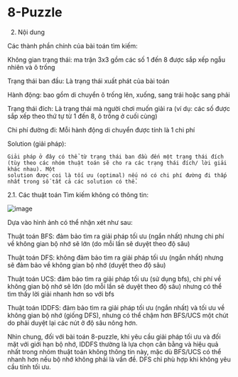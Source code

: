 # 8-Puzzle

2. Nội dung

  Các thành phần chính của bài toán tìm kiếm:

   Không gian trạng thái: ma trận 3x3 gồm các số 1 đến 8 được sắp xếp ngẫu nhiên và ô trống

   Trạng thái ban đầu: Là trạng thái xuất phát của bài toán

   Hành động: bao gồm di chuyển ô trống lên, xuống, sang trái hoặc sang phải

   Trạng thái đích: Là trạng thái mà người chơi muốn giải ra (ví dụ: các số được sắp xếp theo thứ tự từ 1 đến 8, ô trống ở cuối cùng)

   Chi phí đường đi: Mỗi hành động di chuyển được tính là 1 chi phí

  Solution (giải pháp):

    Giải pháp ở đây có thể từ trạng thái ban đầu đến một trạng thái đích (tùy theo các nhóm thuật toán sẽ cho ra các trạng thái đích/ lời giải khác nhau). Một       
    solution được coi là tối ưu (optimal) nếu nó có chi phí đường đi thấp nhất trong số tất cả các solution có thể. 

2.1. Các thuật toán Tìm kiếm không có thông tin:

   ![image](https://github.com/user-attachments/assets/213bafae-0edb-4769-86d8-4487cef898dc)


  Dựa vào hình ảnh có thể nhận xét như sau:

  Thuật toán BFS: đảm bảo tìm ra giải pháp tối ưu (ngắn nhất) nhưng chi phí về không gian bộ nhớ sẽ lớn (do mỗi lần sẽ duyệt theo độ sâu)

  Thuật toán DFS: không đảm bảo tìm ra giải pháp tối ưu (ngắn nhất) nhưng sẽ đảm bảo về không gian bộ nhớ (duyệt theo độ sâu)

  Thuật toán UCS: đảm bảo tìm ra giải pháp tối ưu (sử dụng bfs), chi phí về không gian bộ nhớ sẽ lớn (do mỗi lần sẽ duyệt theo độ sâu) nhưng có thể tìm thấy lời giải nhanh hơn so với bfs

  Thuật toán IDDFS: đảm bảo tìm ra giải pháp tối ưu (ngắn nhất) và tối ưu về không gian bộ nhớ (giống DFS), nhưng có thể chậm hơn BFS/UCS một chút do phải duyệt lại các nút ở độ sâu nông hơn.

  Nhìn chung, đối với bài toán 8-puzzle, khi yêu cầu giải pháp tối ưu và đối mặt với giới hạn bộ nhớ, IDDFS thường là lựa chọn cân bằng và hiệu quả nhất trong nhóm thuật toán không thông tin này, mặc dù BFS/UCS có thể nhanh hơn nếu bộ nhớ không phải là vấn đề. DFS chỉ phù hợp khi không yêu cầu tính tối ưu.
   
